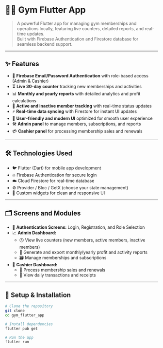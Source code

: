 # 🏋️‍♂️ Gym Flutter App

> A powerful Flutter app for managing gym memberships and operations locally, featuring live counters, detailed reports, and real-time updates.  
> Built with Firebase Authentication and Firestore database for seamless backend support.

---

## ✨ Features

- 🔐 **Firebase Email/Password Authentication** with role-based access (Admin & Cashier)  
- ⏳ **Live 30-day counter** tracking new memberships and activities  
- 📊 **Monthly and yearly reports** with detailed analytics and profit calculations  
- 👥 **Active and inactive member tracking** with real-time status updates  
- ⚡ **Real-time data syncing** with Firestore for instant UI updates  
- 🎨 **User-friendly and modern UI** optimized for smooth user experience  
- 🛠️ **Admin panel** to manage members, subscriptions, and reports  
- 💳 **Cashier panel** for processing membership sales and renewals  

---

## 🛠️ Technologies Used

- 🐦 Flutter (Dart) for mobile app development  
- 🔥 Firebase Authentication for secure login  
- ☁️ Cloud Firestore for real-time database  
- ⚙️ Provider / Bloc / GetX (choose your state management)  
- 🧩 Custom widgets for clean and responsive UI  

---

## 🗂️ Screens and Modules

- 🔑 **Authentication Screens:** Login, Registration, and Role Selection  
- 📈 **Admin Dashboard:**  
  - 🕒 View live counters (new members, active members, inactive members)  
  - 📅 Generate and export monthly/yearly profit and activity reports  
  - 🗃️ Manage memberships and subscriptions  
- 💼 **Cashier Dashboard:**  
  - 💸 Process membership sales and renewals  
  - 🧾 View daily transactions and receipts  

---

## 🚀 Setup & Installation

```bash
# Clone the repository
git clone 
cd gym_flutter_app

# Install dependencies
flutter pub get

# Run the app
flutter run

